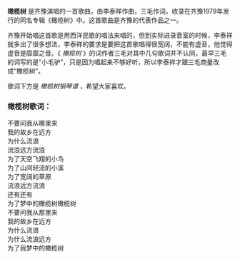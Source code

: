 

**橄榄树** 是齐豫演唱的一首歌曲，由李泰祥作曲，三毛作词，收录在齐豫1979年发行的同名专辑《橄榄树》中。这首歌曲是齐豫的代表作品之一。

  
齐豫开始唱这首歌是用西洋民歌的唱法来唱的，但到实际进录音室的时候，李泰祥就多出了很多想法，李泰祥的要求是要把这首歌唱得很宽阔，不能有虚音，他觉得虚音是靡靡之音。《
_橄榄树_ 》的词作者三毛对其中几句歌词并不认同，最早三毛的词写的是“小毛驴”，只是因为唱起来不够好听，所以李泰祥才跟三毛商量改成“橄榄树”。

  
歌词下方是 _橄榄树钢琴谱_ ，希望大家喜欢。

### 橄榄树歌词：

不要问我从哪里来  
我的故乡在远方  
为什么流浪  
流浪远方流浪  
为了天空飞翔的小鸟  
为了山间轻流的小溪  
为了宽阔的草原  
流浪远方流浪  
还有还有  
为了梦中的橄榄树橄榄树  
不要问我从那里来  
我的故乡在远方  
为什么流浪  
为什么流浪远方  
为了我梦中的橄榄树

